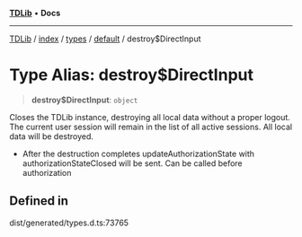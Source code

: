 [**TDLib**](../../../../../../README.md) • **Docs**

***

[TDLib](../../../../../../modules.md) / [index](../../../../../README.md) / [types](../../../README.md) / [default](../README.md) / destroy$DirectInput

# Type Alias: destroy$DirectInput

> **destroy$DirectInput**: `object`

Closes the TDLib instance, destroying all local data without a proper logout. The current user session will remain in the list of all active sessions. All local data will be destroyed.

- After the destruction completes updateAuthorizationState with authorizationStateClosed will be sent. Can be called before authorization

## Defined in

dist/generated/types.d.ts:73765

